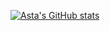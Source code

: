 [![Asta's GitHub stats](https://github-readme-stats.vercel.app/api?username=asta7z)](https://github.com/anuraghazra/github-readme-stats?theme=shadow_red)
